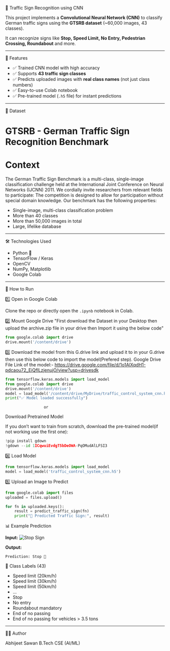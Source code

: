 🚦 Traffic Sign Recognition using CNN

This project implements a **Convolutional Neural Network (CNN)** to classify German traffic signs using the **GTSRB dataset** (\~60,000 images, 43 classes).

It can recognize signs like **Stop, Speed Limit, No Entry, Pedestrian Crossing, Roundabout** and more.

---

 📌 Features

* ✅ Trained CNN model with high accuracy
* ✅ Supports **43 traffic sign classes**
* ✅ Predicts uploaded images with **real class names** (not just class numbers)
* ✅ Easy-to-use Colab notebook
* ✅ Pre-trained model (`.h5` file) for instant predictions

---

 📂 Dataset
 
# GTSRB - German Traffic Sign Recognition Benchmark

# Context
The German Traffic Sign Benchmark is a multi-class, single-image classification challenge held at the International Joint Conference on Neural Networks (IJCNN) 2011. We cordially invite researchers from relevant fields to participate: The competition is designed to allow for participation without special domain knowledge. Our benchmark has the following properties:

* Single-image, multi-class classification problem
* More than 40 classes
* More than 50,000 images in total
* Large, lifelike database
---

 🛠️ Technologies Used

* Python 🐍
* TensorFlow / Keras
* OpenCV
* NumPy, Matplotlib
* Google Colab

---

 🚀 How to Run

 1️⃣ Open in Google Colab

Clone the repo or directly open the `.ipynb` notebook in Colab.

2️⃣ Mount Google Drive
"First download the Dataset in your Desktop then upload the archive.zip file in your drive then Import it using the below code"
```python
from google.colab import drive
drive.mount('/content/drive')
```
3️⃣ Download the model from this G.drive link and upload it to in your G.drive then use this below code to import the model(Prefered step). 
Google Drive File Link of the model:- https://drive.google.com/file/d/1o1AlXqdH1-pdcaou72_EiQfILzjenujO/view?usp=drivesdk
```python
from tensorflow.keras.models import load_model
from google.colab import drive
drive.mount('/content/drive')
model = load_model('/content/drive/MyDrive/traffic_control_system_cnn.h5')
print("✅ Model loaded successfully") 
```
                     or
Download Pretrained Model

If you don’t want to train from scratch, download the pre-trained model(if not working use the first one):

```python
!pip install gdown
!gdown --id 1ICqwuiEvdgT5bDeOWA-PqOMudAlLFSI3
```



4️⃣ Load Model

```python
from tensorflow.keras.models import load_model
model = load_model('traffic_control_system_cnn.h5')
```

 5️⃣ Upload an Image to Predict

```python
from google.colab import files
uploaded = files.upload()

for fn in uploaded.keys():
    result = predict_traffic_sign(fn)
    print("🚦 Predicted Traffic Sign:", result)
```

📊 Example Prediction

**Input:**
![Stop Sign](example_stop.jpg)

**Output:**

```
Prediction: Stop 🚦
```
📜 Class Labels (43)

* Speed limit (20km/h)
* Speed limit (30km/h)
* Speed limit (50km/h)
* …
* Stop
* No entry
* Roundabout mandatory
* End of no passing
* End of no passing for vehicles > 3.5 tons

---

👨‍💻 Author

Abhijeet Sawan
B.Tech CSE (AI/ML)

